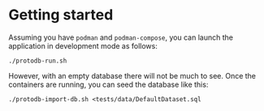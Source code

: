 # Getting started

Assuming you have `podman` and `podman-compose`, you can launch the application in development mode as follows:

```
./protodb-run.sh
```

However, with an empty database there will not be much to see. Once the containers are running, you can seed the database like this:

```
./protodb-import-db.sh <tests/data/DefaultDataset.sql
```

